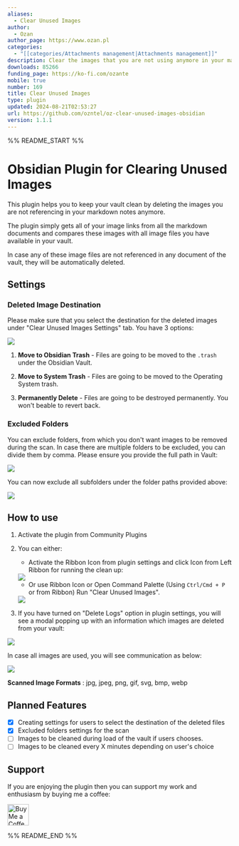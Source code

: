 ```yaml
---
aliases:
  - Clear Unused Images
author:
  - Ozan
author_page: https://www.ozan.pl
categories:
  - "[[categories/Attachments management|Attachments management]]"
description: Clear the images that you are not using anymore in your markdown notes to save space.
downloads: 85266
funding_page: https://ko-fi.com/ozante
mobile: true
number: 169
title: Clear Unused Images
type: plugin
updated: 2024-08-21T02:53:27
url: https://github.com/ozntel/oz-clear-unused-images-obsidian
version: 1.1.1
---
```


%% README_START %%

# Obsidian Plugin for Clearing Unused Images

This plugin helps you to keep your vault clean by deleting the images you are not referencing in your markdown notes anymore.

The plugin simply gets all of your image links from all the markdown documents and compares these images with all image files you have available in your vault.

In case any of these image files are not referenced in any document of the vault, they will be automatically deleted.

## Settings

### Deleted Image Destination

Please make sure that you select the destination for the deleted images under "Clear Unused Images Settings" tab. You have 3 options:

<img src="https://github.com/ozntel/oz-clear-unused-images-obsidian/blob/master/images/delete-destination.png?raw=true">

1. **Move to Obsidian Trash** - Files are going to be moved to the `.trash` under the Obsidian Vault.

2. **Move to System Trash** - Files are going to be moved to the Operating System trash.

3. **Permanently Delete** - Files are going to be destroyed permanently. You won't beable to revert back.

### Excluded Folders

You can exclude folders, from which you don't want images to be removed during the scan. In case there are multiple folders to be excluded, you can divide them by comma. Please ensure you provide the full path in Vault:

<img src="https://github.com/ozntel/oz-clear-unused-images-obsidian/blob/master/images/excluded-folders.png?raw=true">

You can now exclude all subfolders under the folder paths provided above:

<img src="https://github.com/ozntel/oz-clear-unused-images-obsidian/blob/master/images/exclude-subfolders.png?raw=true">

## How to use

1. Activate the plugin from Community Plugins

2. You can either:

    - Activate the Ribbon Icon from plugin settings and click Icon from Left Ribbon for running the clean up:

    <img src="https://user-images.githubusercontent.com/55187568/118400231-0ceeed80-b661-11eb-9b07-7e22fab02694.png">

    - Or use Ribbon Icon or Open Command Palette (Using `Ctrl/Cmd + P` or from Ribbon) Run "Clear Unused Images".

    <img src="https://github.com/ozntel/oz-clear-unused-images-obsidian/raw/master/images/Clear-Command.png">

3. If you have turned on "Delete Logs" option in plugin settings, you will see a modal popping up with an information which images are deleted from your vault:

<img src="https://github.com/ozntel/oz-clear-unused-images-obsidian/raw/master/images/logs-modal.png">

In case all images are used, you will see communication as below:

<img src="https://github.com/ozntel/oz-clear-unused-images-obsidian/raw/master/images/nothing-deleted.png">

**Scanned Image Formats** : jpg, jpeg, png, gif, svg, bmp, webp

## Planned Features

-   [x] Creating settings for users to select the destination of the deleted files
-   [x] Excluded folders settings for the scan
-   [ ] Images to be cleaned during load of the vault if users chooses.
-   [ ] Images to be cleaned every X minutes depending on user's choice

## Support

If you are enjoying the plugin then you can support my work and enthusiasm by buying me a coffee:

<a href='https://ko-fi.com/L3L356V6Q' target='_blank'>
    <img height='48' style='border:0px;height:48px;' src='https://cdn.ko-fi.com/cdn/kofi1.png?v=2' border='0' alt='Buy Me a Coffee at ko-fi.com' />
</a>


%% README_END %%